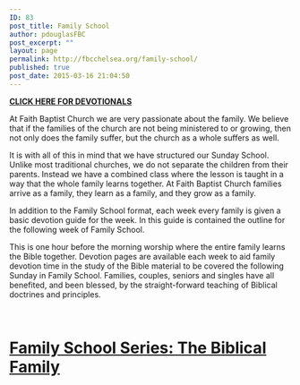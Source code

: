 ```yaml
---
ID: 83
post_title: Family School
author: pdouglasFBC
post_excerpt: ""
layout: page
permalink: http://fbcchelsea.org/family-school/
published: true
post_date: 2015-03-16 21:04:50
---
```

<p><a style="float: left; text-transform: uppercase;" href="#family-school"><strong>Click Here For Devotionals</strong></a></p><div class="clearfix"> </div><p>At Faith Baptist Church we are very passionate about the family. We believe that if the families of the church are not being ministered to or growing, then not only does the family suffer, but the church as a whole suffers as well.</p><p>It is with all of this in mind that we have structured our Sunday School. Unlike most traditional churches, we do not separate the children from their parents. Instead we have a combined class where the lesson is taught in a way that the whole family learns together. At Faith Baptist Church families arrive as a family, they learn as a family, and they grow as a family.</p><p>In addition to the Family School format, each week every family is given a basic devotion guide for the week. In this guide is contained the outline for the following week of Family School.</p><p>This is one hour before the morning worship where the entire family learns the Bible together. Devotion pages are available each week to aid family devotion time in the study of the Bible material to be covered the following Sunday in Family School. Families, couples, seniors and singles have all benefited, and been blessed, by the straight-forward teaching of Biblical doctrines and principles.</p><p>&nbsp;</p><h1><u><a name="family-school"></a>Family School Series: The Biblical Family</u></h1><h3> </h3>